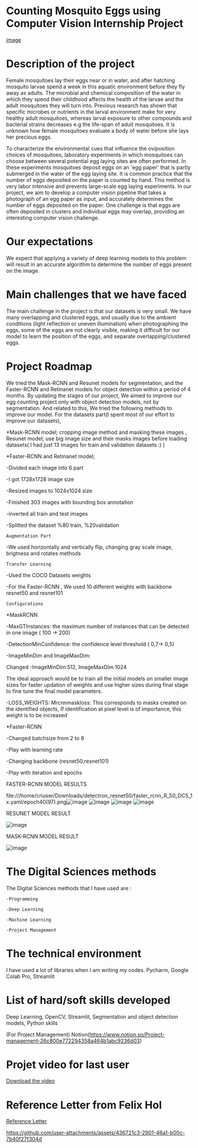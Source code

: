 # Counting Mosquito Eggs using Computer Vision Internship Project
[image](https://user-images.githubusercontent.com/72027409/122667401-12d17480-d1b3-11eb-9eb9-c442847351e0.png)

# Description of the project

Female mosquitoes lay their eggs near or in water, and after hatching mosquito larvae spend a week in this aquatic environment before they fly away as adults. The microbial and chemical composition of the water in which they spend their childhood affects the health of the larvae and the adult mosquitoes they will turn into. Previous research has shown that specific microbes or nutrients in the larval environment make for very healthy adult mosquitoes, whereas larval exposure to other compounds and bacterial strains decreases e.g the life-span of adult mosquitoes. It is unknown how female mosquitoes evaluate a body of water before she lays her precious eggs.

To characterize the environmental cues that influence the oviposition choices of mosquitoes, laboratory experiments in which mosquitoes can choose between several potential egg laying sites are often performed. In these experiments mosquitoes deposit eggs on an 'egg paper' that is partly submerged in the water of the egg laying site. It is common practice that the number of eggs deposited on the paper is counted by hand. This method is very labor intensive and prevents large-scale egg laying experiments. In our project, we aim to develop a computer vision pipeline that takes a photograph of an egg paper as input, and accurately determines the number of eggs deposited on the paper. One challenge is that eggs are often deposited in clusters and individual eggs may overlap, providing an interesting computer vision challenge. 

# Our expectations

We expect that applying a variety of deep learning models to this problem will result in an accurate algorithm to determine the number of eggs present on the image.


# Main challenges that we have faced

The main challenge in the project is that our datasets is very small. We have many overlapping and clustered eggs, and usually due to the ambient conditions (light reflection or uneven illumination) when photographing the eggs, some of the eggs are not clearly visible, making it difficult for our model to learn the position of the eggs, and separate overlapping/clustered eggs.

# Project Roadmap

We tried the Mask-RCNN and Resunet models for segmentation, and the Faster-RCNN and Retinanet models for object detection within a period of 4 months. By updating the stages of our project, We aimed to improve our egg counting project only with object detection models, not by segmentation. And related to this, We tried the following methods to improve our model. For the datasets part(I spent most of our effort to improve our datasets),

*Mask-RCNN model; cropping image method and masking these images , Resunet model; use big image size and their masks images before loading datasets( I had just 13 images for train and validation datasets :) )

*Faster-RCNN and Retinanet model;

-Divided each image into 6 part 

-I got 1728x1728  image size

-Resized images to 1024x1024 size

-Finished 303 images with bounding box annotation

-inverted all train  and test images

-Splitted the dataset %80 train, %20validation

    Augmentation Part

-We used horizontally and vertically flip, changing gray scale image, brigtness and rotates methods

    Transfer Learning

-Used the COCO Datasets weights

-For the Faster-RCNN , We used 10 different weights with backbone resnet50 and resnet101

    Configurations

*MaskRCNN

-MaxGTInstances: the maximum number of instances that can be detected in one image ( 100 -> 200)

-DetectionMinConfidence: the confidence level threshold ( 0,7-> 0,5)

-ImageMinDim and ImageMaxDim:

Changed -ImageMinDim:512, ImageMaxDim:1024

The ideal approach would be to train all the initial models on smaller image sizes for faster updation of weights and use higher sizes during final stage to fine tune the final model parameters.

-LOSS_WEIGHTS: Mrcnnmaskloss: This corresponds to masks created on the identified objects, If identification at pixel level is of importance, this weight is to be increased

*Faster-RCNN

-Changed batchsize from 2 to 8

-Play with learning rate

-Changing backbone (resnet50,resnet101)

-Play with iteration and epochs

FASTER-RCNN MODEL RESULTS

file:///home/criuser/Downloads/detectron_resnet50/faster_rcnn_R_50_DC5_1x.yaml/epoch40(97).png![image](https://user-images.githubusercontent.com/72027409/122831042-95f4e680-d2e9-11eb-8191-c8339c8ec18b.png)
![image](https://user-images.githubusercontent.com/72027409/122668173-2f6fab80-d1b7-11eb-97d4-7b55bd954d1a.png)
![image](https://user-images.githubusercontent.com/72027409/122668174-34ccf600-d1b7-11eb-9e0e-4a6c3ca74614.png)
![image](https://user-images.githubusercontent.com/72027409/122668178-38f91380-d1b7-11eb-9e39-884df669a090.png)

RESUNET MODEL RESULT

![image](https://user-images.githubusercontent.com/72027409/122668239-6776ee80-d1b7-11eb-8292-caf361d75829.png)

MASK-RCNN MODEL RESULT

![image](https://user-images.githubusercontent.com/72027409/122668249-72318380-d1b7-11eb-9342-9a3418de5d05.png)


# The Digital Sciences methods

The Digital Sciences methods that I have used are :

    -Programming

    -Deep Learning

    -Machine Learning

    -Project Management

# The technical environment

I have used a lot of libraries when I am writing my codes.
Pycharm, Google Colab Pro, Streamlit

# List of hard/soft skills developed

Deep Learning, OpenCV, Streamlit, Segmentation and object detection models, Python skills

(For Project Management)
Notion(https://www.notion.so/Project-management-26c800e772294358a464b1abc9236d03)

# Projet video for last user
[Download the video]([path/to/video.mp4](https://github.com/user-attachments/assets/fed3c235-00b3-464f-8ff8-3cd8e147495b))

# Reference Letter from Felix Hol
[Reference Letter](./RefLetter_ZROzel_FH-1.pdf)





https://github.com/user-attachments/assets/436721c3-2901-46a1-b00c-7b40f27f304d

